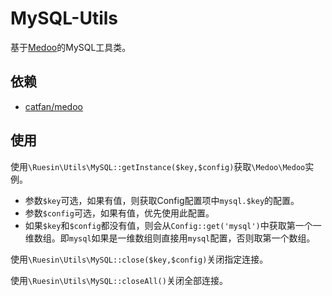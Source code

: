 # MySQL-Utils
基于[Medoo](https://github.com/catfan/Medoo)的MySQL工具类。

## 依赖
- [catfan/medoo](https://github.com/catfan/Medoo)

## 使用
使用`\Ruesin\Utils\MySQL::getInstance($key,$config)`获取`\Medoo\Medoo`实例。
- 参数`$key`可选，如果有值，则获取Config配置项中`mysql.$key`的配置。
- 参数`$config`可选，如果有值，优先使用此配置。
- 如果`$key`和`$config`都没有值，则会从`Config::get('mysql')`中获取第一个一维数组。即`mysql`如果是一维数组则直接用`mysql`配置，否则取第一个数组。 


使用`\Ruesin\Utils\MySQL::close($key,$config)`关闭指定连接。

使用`\Ruesin\Utils\MySQL::closeAll()`关闭全部连接。